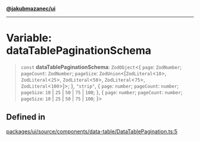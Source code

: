 [**@jakubmazanec/ui**](../README.md)

---

# Variable: dataTablePaginationSchema

> `const` **dataTablePaginationSchema**: `ZodObject`\<\{ `page`: `ZodNumber`; `pageCount`:
> `ZodNumber`; `pageSize`: `ZodUnion`\<[`ZodLiteral`\<`10`\>, `ZodLiteral`\<`25`\>,
> `ZodLiteral`\<`50`\>, `ZodLiteral`\<`75`\>, `ZodLiteral`\<`100`\>]\>; \}, `"strip"`, \{ `page`:
> `number`; `pageCount`: `number`; `pageSize`: `10` \| `25` \| `50` \| `75` \| `100`; \}, \{ `page`:
> `number`; `pageCount`: `number`; `pageSize`: `10` \| `25` \| `50` \| `75` \| `100`; \}\>

## Defined in

[packages/ui/source/components/data-table/DataTablePagination.ts:5](https://github.com/jakubmazanec/tools/blob/a4967209f10f2b04ade958bd873ac46f1290cee7/packages/ui/source/components/data-table/DataTablePagination.ts#L5)
